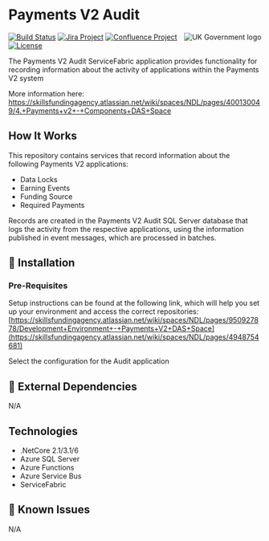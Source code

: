 # Payments V2 Audit

<img src="https://avatars.githubusercontent.com/u/9841374?s=200&v=4" align="right" alt="UK Government logo">

[![Build Status](https://dev.azure.com/sfa-gov-uk/DCT/_apis/build/status/GitHub/Service%20Fabric/SkillsFundingAgency.das-payments-v2-audit?branchName=main)](https://dev.azure.com/sfa-gov-uk/DCT/_apis/build/status/GitHub/Service%20Fabric/SkillsFundingAgency.das-payments-v2-audit?branchName=main)
[![Jira Project](https://img.shields.io/badge/Jira-Project-blue)](https://skillsfundingagency.atlassian.net/secure/RapidBoard.jspa?rapidView=782&projectKey=PV2)
[![Confluence Project](https://img.shields.io/badge/Confluence-Project-blue)](https://skillsfundingagency.atlassian.net/wiki/spaces/NDL/pages/3700621400/Provider+and+Employer+Payments+Payments+BAU)
[![License](https://img.shields.io/badge/license-MIT-lightgrey.svg?longCache=true&style=flat-square)](https://en.wikipedia.org/wiki/MIT_License)


The Payments V2 Audit ServiceFabric application provides functionality for recording information about the activity of applications within the Payments V2 system

More information here: https://skillsfundingagency.atlassian.net/wiki/spaces/NDL/pages/400130049/4.+Payments+v2+-+Components+DAS+Space

## How It Works

This repository contains services that record information about the following Payments V2 applications:

* Data Locks
* Earning Events
* Funding Source
* Required Payments

Records are created in the Payments V2 Audit SQL Server database that logs the activity from the respective applications, using the information published in event messages, which are processed in batches.

## 🚀 Installation

### Pre-Requisites

Setup instructions can be found at the following link, which will help you set up your environment and access the correct repositories: [https://skillsfundingagency.atlassian.net/wiki/spaces/NDL/pages/950927878/Development+Environment+-+Payments+V2+DAS+Space](https://skillsfundingagency.atlassian.net/wiki/spaces/NDL/pages/4948754681)

Select the configuration for the Audit application

## 🔗 External Dependencies

N/A

## Technologies

* .NetCore 2.1/3.1/6
* Azure SQL Server
* Azure Functions
* Azure Service Bus
* ServiceFabric

## 🐛 Known Issues

N/A
